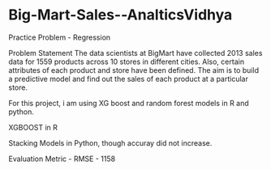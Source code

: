 # Big-Mart-Sales--AnalticsVidhya
Practice Problem - Regression

Problem Statement
The data scientists at BigMart have collected 2013 sales data for 1559 products across 10 stores in different cities. Also, certain attributes of each product and store have been defined. The aim is to build a predictive model and find out the sales of each product at a particular store.

For this project, i am using XG boost and random forest models in R and python.

XGBOOST in R 

Stacking Models in Python, though accuray did not increase.

Evaluation Metric - RMSE - 1158
